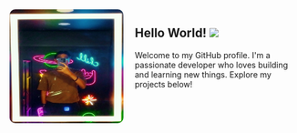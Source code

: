<!-- Profile image and greeting aligned horizontally -->
<img src="https://github.com/Freiderich/Freiderich/blob/main/IMG_20250705_163833.jpg" width="200" height="200" style="border-radius: 10px; margin-right: 20px;" align="left">
   <h2>Hello World! <img src="https://media.giphy.com/media/hvRJCLFzcasrR4ia7z/giphy.gif" width="30" /></h2>

<!-- Centered welcome message -->
<p>Welcome to my GitHub profile. I'm a passionate developer who loves building and learning new things. Explore my projects below!</p>

